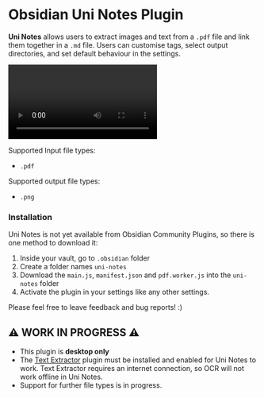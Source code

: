 # Obsidian Uni Notes Plugin

**Uni Notes** allows users to extract images and text from a `.pdf` file and link them together in a `.md` file. Users can customise tags, select output directories, and set default behaviour in the settings.

![ReadMe Demo](readme-assets/demo.mp4)

Supported Input file types:
- `.pdf`

Supported output file types:
-  `.png`

### Installation
Uni Notes is not yet available from Obsidian Community Plugins, so there is one method to download it:
1. Inside your vault, go to `.obsidian` folder
2. Create a folder names `uni-notes`
3. Download the `main.js`, `manifest.json` and `pdf.worker.js` into the `uni-notes` folder
4. Activate the plugin in your settings like any other settings.

Please feel free to leave feedback and bug reports! :)

##  ⚠️ WORK IN PROGRESS ⚠️
-  This plugin is  **desktop only**
- The [Text Extractor](https://github.com/scambier/obsidian-text-extractor) plugin must be installed and enabled for Uni Notes to work. Text Extractor requires an internet connection, so OCR will not work offline in Uni Notes.
- Support for further file types is in progress.


